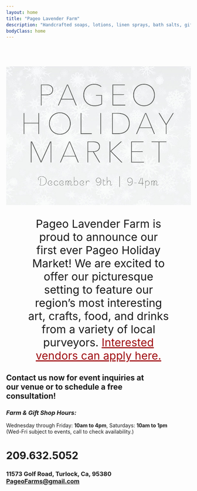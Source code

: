 ```yaml
---
layout: home
title: "Pageo Lavender Farm"
description: "Handcrafted soaps, lotions, linen sprays, bath salts, gift boxes, baskets and other unique items."
bodyClass: home
---
```


## <br>
<img width="863" src="/assets/img/pageo_holiday_image2.jpg">
<br>
<p style="padding-left: 60px; padding-right: 60px; text-align: center; font-size: 30px;">
Pageo Lavender Farm is proud to announce our first ever Pageo Holiday Market! We are excited to offer our picturesque setting to feature our region’s most interesting art, crafts, food, and drinks from a variety of local purveyors. <a href="https://pageo.typeform.com/to/XPzLgg" style="color: #9e0b0f;" target="_blank">Interested vendors can apply here.</a>
</p>

## Contact us now for event inquiries at<br>our venue or to schedule a free<br>consultation!

### *Farm & Gift Shop Hours:*
Wednesday through Friday: **10am to 4pm**, Saturdays: **10am to 1pm**<br>
(Wed-Fri subject to events, call to check availability.)<br>

# 209.632.5052
 
### 11573 Golf Road, Turlock, Ca, 95380<br>PageoFarms@gmail.com

## <br>
